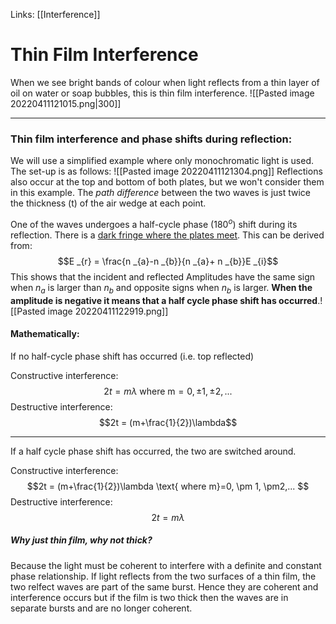 Links: [[Interference]]

# Thin Film Interference

When we see bright bands of colour when light reflects from a thin layer of oil on water or soap bubbles, this is thin film interference. ![[Pasted image 20220411121015.png|300]]

---
### Thin film interference and phase shifts during reflection:
We will use a simplified example where only monochromatic light is used. The set-up is as follows: ![[Pasted image 20220411121304.png]]
Reflections also occur at the top and bottom of both plates, but we won't consider them in this example. The *path difference* between the two waves is just twice the thickness (t) of the air wedge at each point.

One of the waves undergoes a half-cycle phase (180$^{o}$) shift during its reflection. There is a <u>dark fringe where the plates meet</u>. This can be derived from: $$E _{r} = \frac{n _{a}-n _{b}}{n _{a}+ n _{b}}E _{i}$$
This shows that the incident and reflected Amplitudes have the same sign when $n _{a}$ is larger than $n _{b}$ and opposite signs when $n _{b}$ is larger. **When the amplitude is negative it means that a half cycle phase shift has occurred**.![[Pasted image 20220411122919.png]]
#### Mathematically:
If no half-cycle phase shift has occurred (i.e. top reflected) 

Constructive interference:
$$2t = m \lambda \text{ where m}=0, \pm 1, \pm2,...$$
Destructive interference: $$2t = (m+\frac{1}{2})\lambda$$

---
If a half cycle phase shift has occurred, the two are switched around.

Constructive interference:
$$2t = (m+\frac{1}{2})\lambda \text{ where m}=0, \pm 1, \pm2,... $$
Destructive interference: $$2t = m\lambda$$

##### Why just thin film, why not thick?
Because the light must be coherent to interfere with a definite and constant phase relationship. If light reflects from the two surfaces of a thin film, the two relfect waves are part of the same burst. Hence they are coherent and interference occurs but if the film is two thick then the waves are in separate bursts and are no longer coherent.
